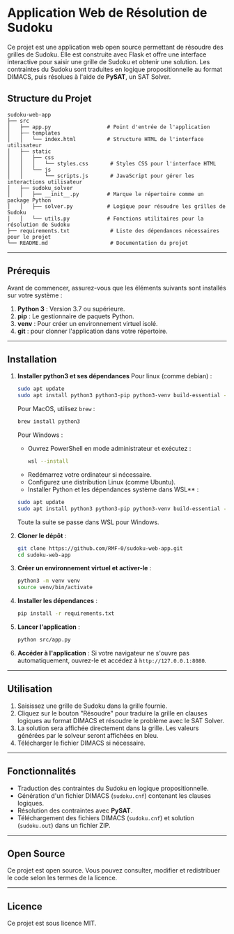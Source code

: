 # Application Web de Résolution de Sudoku

Ce projet est une application web open source permettant de résoudre des grilles de Sudoku. Elle est construite avec Flask et offre une interface interactive pour saisir une grille de Sudoku et obtenir une solution. Les contraintes du Sudoku sont traduites en logique propositionnelle au format DIMACS, puis résolues à l'aide de **PySAT**, un SAT Solver.

## Structure du Projet

```
sudoku-web-app
├── src
│   ├── app.py                  # Point d'entrée de l'application
│   ├── templates
│   │   └── index.html          # Structure HTML de l'interface utilisateur
│   ├── static
│   │   ├── css
│   │   │   └── styles.css       # Styles CSS pour l'interface HTML
│   │   └── js
│   │       └── scripts.js       # JavaScript pour gérer les interactions utilisateur
│   ├── sudoku_solver
│   │   ├── __init__.py         # Marque le répertoire comme un package Python
│   │   ├── solver.py           # Logique pour résoudre les grilles de Sudoku
│   │   └── utils.py            # Fonctions utilitaires pour la résolution de Sudoku
├── requirements.txt             # Liste des dépendances nécessaires pour le projet
└── README.md                    # Documentation du projet
```

---

## Prérequis

Avant de commencer, assurez-vous que les éléments suivants sont installés sur votre système :

1. **Python 3** : Version 3.7 ou supérieure.
2. **pip** : Le gestionnaire de paquets Python.
3. **venv** : Pour créer un environnement virtuel isolé.
4. **git** : pour clonner l'application dans votre répertoire.

---

## Installation

1. **Installer python3 et ses dépendances**
   Pour linux (comme debian) : 
   ```bash
   sudo apt update
   sudo apt install python3 python3-pip python3-venv build-essential -y
   ```

   Pour MacOS, utilisez `brew` :
   ```bash
   brew install python3
   ```

   Pour Windows : 
   - Ouvrez PowerShell en mode administrateur et exécutez :
     ```bash
     wsl --install
     ```
   - Redémarrez votre ordinateur si nécessaire.
   - Configurez une distribution Linux (comme Ubuntu).
   - Installer Python et les dépendances système dans WSL** :
   ```bash
   sudo apt update
   sudo apt install python3 python3-pip python3-venv build-essential -y
   ```
   Toute la suite se passe dans WSL pour Windows.

2. **Cloner le dépôt** :
   ```bash
   git clone https://github.com/RMF-0/sudoku-web-app.git
   cd sudoku-web-app
   ```

3. **Créer un environnement virtuel et activer-le** :
   ```bash
   python3 -m venv venv
   source venv/bin/activate
   ```

4. **Installer les dépendances** :
   ```bash
   pip install -r requirements.txt
   ```
5. **Lancer l'application** :
   ```bash
   python src/app.py
   ```
6. **Accéder à l'application** :
   Si votre navigateur ne s'ouvre pas automatiquement, ouvrez-le et accédez à `http://127.0.0.1:8080`.
---

## Utilisation

1. Saisissez une grille de Sudoku dans la grille fournie.
2. Cliquez sur le bouton "Résoudre" pour traduire la grille en clauses logiques au format DIMACS et résoudre le problème avec le SAT Solver.
3. La solution sera affichée directement dans la grille. Les valeurs générées par le solveur seront affichées en bleu.
4. Télécharger le fichier DIMACS si nécessaire.

---

## Fonctionnalités

- Traduction des contraintes du Sudoku en logique propositionnelle.
- Génération d'un fichier DIMACS (`sudoku.cnf`) contenant les clauses logiques.
- Résolution des contraintes avec **PySAT**.
- Téléchargement des fichiers DIMACS (`sudoku.cnf`) et solution (`sudoku.out`) dans un fichier ZIP.

---

## Open Source

Ce projet est open source. Vous pouvez consulter, modifier et redistribuer le code selon les termes de la licence.

---

## Licence

Ce projet est sous licence MIT.